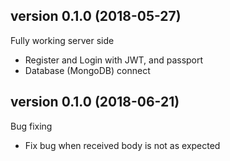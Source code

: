 ## version 0.1.0 (2018-05-27)
Fully working server side
* Register and Login with JWT, and passport
* Database (MongoDB) connect

## version 0.1.0 (2018-06-21)
Bug fixing
* Fix bug when received body is not as expected